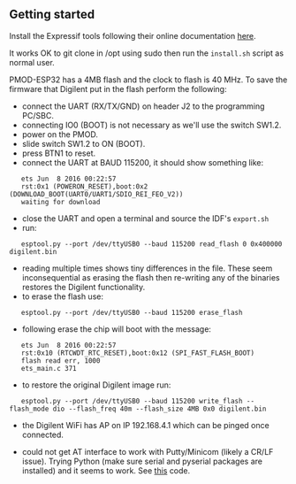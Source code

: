 ## Getting started

Install the Expressif tools following their online documentation [here](https://docs.espressif.com/projects/esp-idf/en/latest/esp32/get-started/index.html).

It works OK to git clone in /opt using sudo then run the `install.sh` script as normal user.

PMOD-ESP32 has a 4MB flash and the clock to flash is 40 MHz. To save the firmware that Digilent put in the flash perform the following:

* connect the UART (RX/TX/GND) on header J2 to the programming PC/SBC.
* connecting IO0 (BOOT) is not necessary as we'll use the switch SW1.2.
* power on the PMOD.
* slide switch SW1.2 to ON (BOOT).
* press BTN1 to reset.
* connect the UART at BAUD 115200, it should show something like:
```
   ets Jun  8 2016 00:22:57
   rst:0x1 (POWERON_RESET),boot:0x2 (DOWNLOAD_BOOT(UART0/UART1/SDIO_REI_FEO_V2))
   waiting for download
```
* close the UART and open a terminal and source the IDF's `export.sh`
* run:
```
   esptool.py --port /dev/ttyUSB0 --baud 115200 read_flash 0 0x400000 digilent.bin
``` 
* reading multiple times shows tiny differences in the file. These seem inconsequential as erasing the flash then re-writing any of the binaries restores the Digilent functionality.
* to erase the flash use:
```
   esptool.py --port /dev/ttyUSB0 --baud 115200 erase_flash
``` 
* following erase the chip will boot with the message:
```
   ets Jun  8 2016 00:22:57
   rst:0x10 (RTCWDT_RTC_RESET),boot:0x12 (SPI_FAST_FLASH_BOOT)
   flash read err, 1000
   ets_main.c 371
```
* to restore the original Digilent image run:
```
   esptool.py --port /dev/ttyUSB0 --baud 115200 write_flash --flash_mode dio --flash_freq 40m --flash_size 4MB 0x0 digilent.bin
```
* the Digilent WiFi has AP on IP 192.168.4.1 which can be pinged once connected. 

* could not get AT interface to work with Putty/Minicom (likely a CR/LF issue). Trying Python (make sure serial and pyserial packages are installed) and it seems to work. See [this](./esp32_at_test.py) code.


